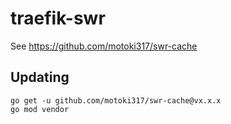 # traefik-swr

See https://github.com/motoki317/swr-cache

## Updating

```shell
go get -u github.com/motoki317/swr-cache@vx.x.x
go mod vendor
```
